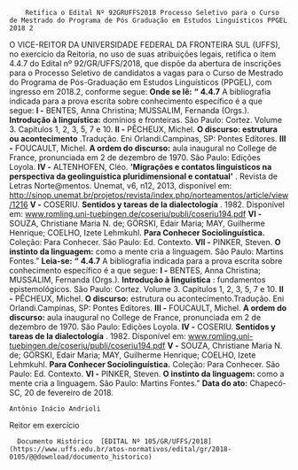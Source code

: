         Retifica o Edital Nº 92GRUFFS2018 Processo Seletivo para o Curso de Mestrado do Programa de Pós Graduação em Estudos Linguísticos PPGEL 2018 2  

 O VICE-REITOR DA UNIVERSIDADE FEDERAL DA FRONTEIRA SUL (UFFS), no exercício da Reitoria, no uso de suas atribuições legais, retifica o item 4.4.7 do Edital nº 92/GR/UFFS/2018, que dispõe da abertura de inscrições para o Processo Seletivo de candidatos a vagas para o Curso de Mestrado do Programa de Pós-Graduação em Estudos Linguísticos (PPGEL), com ingresso em 2018.2, conforme segue: **Onde se lê:**  **“**  **4.4.7** A bibliografia indicada para a prova escrita sobre conhecimento específico é a que segue: **I -** BENTES, Anna Christina; MUSSALIM, Fernanda (Orgs.). **Introdução à linguística:** domínios e fronteiras. São Paulo: Cortez. Volume 3. Capítulos 1, 2, 3, 5, 7 e 10. **II -** PÊCHEUX, Michel. **O discurso: estrutura ou acontecimento** .Tradução. Eni Orlandi.Campinas, SP: Pontes Editores. **III -** FOUCAULT, Michel. **A ordem do discurso:** aula inaugural no College de France, pronunciada em 2 de dezembro de 1970. São Paulo: Edições Loyola. **IV -** ALTENHOFEN, Cléo. **'Migrações e contatos linguísticos na perspectiva da geolinguística pluridimensional e contatual'** . Revista de Letras Norte@mentos. Unemat, v6, n12, 2013, disponível em: http://sinop.unemat.br/projetos/revista/index.php/norteamentos/article/view/1216 **V -** COSERIU. **Sentidos y tareas de la dialectología** . 1982. Disponível em: www.romling.uni-tuebingen.de/coseriu/publi/coseriu194.pdf **VI -** SOUZA, Christiane Maria N. de; GÖRSKI, Edair Maria; MAY, Guilherme Henrique; COELHO, Izete Lehmkuhl. **Para Conhecer Sociolinguística.** Coleção: Para Conhecer. São Paulo: Ed. Contexto. **VII -** PINKER, Steven. **O instinto da linguagem:** como a mente cria a linguagem. São Paulo: Martins Fontes.”   **Leia-se:**  **“**  **4.4.7** A bibliografia indicada para a prova escrita sobre conhecimento específico é a que segue: **I -** BENTES, Anna Christina; MUSSALIM, Fernanda (Orgs.). **Introdução à linguística** : fundamentos epistemológicos. São Paulo: Cortez. Volume 3. Capítulos 1, 2, 3, 5, 7 e 10. **II -** PÊCHEUX, Michel. **O discurso:** estrutura ou acontecimento.Tradução. Eni Orlandi.Campinas, SP: Pontes Editores. **III -** FOUCAULT, Michel. **A ordem do discurso:** aula inaugural no College de France, pronunciada em 2 de dezembro de 1970. São Paulo: Edições Loyola. **IV -** COSERIU. **Sentidos y tareas de la dialectología** . 1982. Disponível em: www.romling.uni-tuebingen.de/coseriu/publi/coseriu194.pdf **V -** SOUZA, Christiane Maria N. de; GÖRSKI, Edair Maria; MAY, Guilherme Henrique; COELHO, Izete Lehmkuhl. **Para Conhecer Sociolinguística.** Coleção: Para Conhecer. São Paulo: Ed. Contexto. **VI -** PINKER, Steven. **O instinto da linguagem:** como a mente cria a linguagem. São Paulo: Martins Fontes.”      **Data do ato:** Chapecó-SC, 20 de fevereiro de 2018.   
 

    Antônio Inácio Andrioli   
 Reitor em exercício 

      Documento Histórico  [EDITAL Nº 105/GR/UFFS/2018](https://www.uffs.edu.br/atos-normativos/edital/gr/2018-0105/@@download/documento_historico)     
      